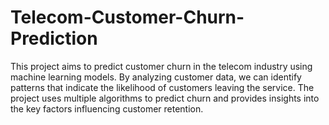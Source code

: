 # Telecom-Customer-Churn-Prediction

This project aims to predict customer churn in the telecom industry using machine learning models. By analyzing customer data, we can identify patterns that indicate the likelihood of customers leaving the service. The project uses multiple algorithms to predict churn and provides insights into the key factors influencing customer retention.
